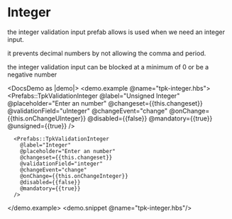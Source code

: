 # Integer

the integer validation input prefab allows is used when we need an integer input.

it prevents decimal numbers by not allowing the comma and period.

the integer validation input can be blocked at a minimum of 0 or be a negative number

<DocsDemo as |demo|>
  <demo.example @name="tpk-integer.hbs">
      <Prefabs::TpkValidationInteger
        @label="Unsigned Integer"
        @placeholder="Enter an number"
        @changeset={{this.changeset}} 
        @validationField="uInteger"
        @changeEvent="change"
        @onChange={{this.onChangeUInteger}}
        @disabled={{false}}
        @mandatory={{true}}
        @unsigned={{true}}
      />

      <Prefabs::TpkValidationInteger
        @label="Integer"
        @placeholder="Enter an number"
        @changeset={{this.changeset}} 
        @validationField="integer"
        @changeEvent="change"
        @onChange={{this.onChangeInteger}}
        @disabled={{false}}
        @mandatory={{true}}
      />
  </demo.example>
  <demo.snippet @name="tpk-integer.hbs"/>
</DocsDemo>